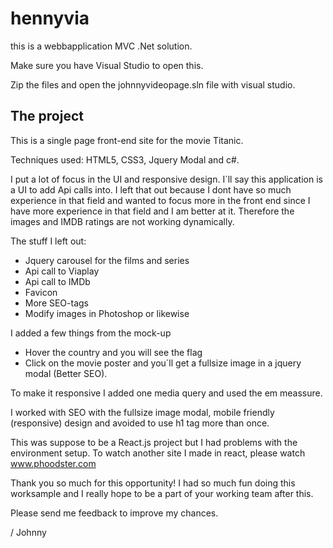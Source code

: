 # hennyvia
this is a webbapplication MVC .Net solution. 

Make sure you have Visual Studio to open this.

Zip the files and open the johnnyvideopage.sln file with visual studio.

The project
-----------------------------------------------------------------------------------------------------------------------------
This is a single page front-end site for the movie Titanic.

Techniques used: HTML5, CSS3, Jquery Modal and c#.

I put a lot of focus in the UI and responsive design.
I´ll say this application is a UI to add Api calls into.
I left that out because I dont have so much experience in that field and wanted to focus more in the front end since I have more experience
in that field and I am better at it. Therefore the images and IMDB ratings are not working dynamically. 

The stuff I left out:
  - Jquery carousel for the films and series
  - Api call to Viaplay
  - Api call to IMDb
  - Favicon
  - More SEO-tags
  - Modify images in Photoshop or likewise
  
I added a few things from the mock-up
  - Hover the country and you will see the flag
  - Click on the movie poster and you´ll get a fullsize image in a jquery modal (Better SEO).

To make it responsive I added one media query and used the em meassure. 

I worked with SEO with the fullsize image modal, mobile friendly (responsive) design and avoided to use h1 tag more than once. 

This was suppose to be a React.js project but I had problems with the environment setup. To watch another site I made in react, please watch
www.phoodster.com


Thank you so much for this opportunity! I had so much fun doing this worksample and I really hope to be a part of your working team after this.

Please send me feedback to improve my chances.

/ Johnny

